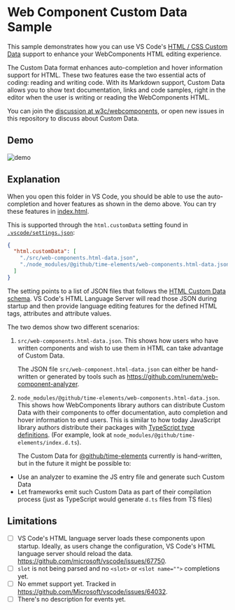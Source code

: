 # Web Component Custom Data Sample

This sample demonstrates how you can use VS Code's [HTML / CSS Custom Data](https://github.com/microsoft/vscode-custom-data) support to enhance your WebComponents HTML editing experience.

The Custom Data format enhances auto-completion and hover information support for HTML. These two features ease the two essential acts of coding: reading and writing code. With its Markdown support, Custom Data allows you to show text documentation, links and code samples, right in the editor when the user is writing or reading the WebComponents HTML.

You can join the [discussion at w3c/webcomponents](https://github.com/w3c/webcomponents/issues/776), or open new issues in this repository to discuss about Custom Data.

## Demo

![demo](demo.gif)

## Explanation

When you open this folder in VS Code, you should be able to use the auto-completion and hover features as shown in the demo above. You can try these features in [index.html](./index.html).

This is supported through the `html.customData` setting found in [`.vscode/settings.json`](.vscode/settings.json):

```json
{
  "html.customData": [
    "./src/web-components.html-data.json",
    "./node_modules/@github/time-elements/web-components.html-data.json"
  ]
}
```

The setting points to a list of JSON files that follows the [HTML Custom Data schema](https://github.com/microsoft/vscode-html-languageservice/blob/master/docs/customData.schema.json). VS Code's HTML Language Server will read those JSON during startup and then provide language editing features for the defined HTML tags, attributes and attribute values.

The two demos show two different scenarios:

1. `src/web-components.html-data.json`. This shows how users who have written components and wish to use them in HTML can take advantage of Custom Data.

    The JSON file `src/web-component.html-data.json` can either be hand-written or generated by tools such as https://github.com/runem/web-component-analyzer.

2. `node_modules/@github/time-elements/web-components.html-data.json`. This shows how WebComponents library authors can distribute Custom Data with their components to offer documentation, auto completion and hover information to end users. This is similar to how today JavaScript library authors distribute their packages with [TypeScript type definitions](https://www.typescriptlang.org/docs/handbook/declaration-files/introduction.html). (For example, look at `node_modules/@github/time-elements/index.d.ts`).

    The Custom Data for [@github/time-elements](https://github.com/github/time-elements) currently is hand-written, but in the future it might be possible to:
- Use an analyzer to examine the JS entry file and generate such Custom Data
- Let frameworks emit such Custom Data as part of their compilation process (just as TypeScript would generate `d.ts` files from TS files)

## Limitations

- [ ] VS Code's HTML language server loads these components upon startup. Ideally, as users change the configuration, VS Code's HTML language server should reload the data. https://github.com/microsoft/vscode/issues/67750.
- [ ] `slot` is not being parsed and no `<slot>` or `<slot name="">` completions yet.
- [ ] No emmet support yet. Tracked in https://github.com/Microsoft/vscode/issues/64032.
- [ ] There's no description for events yet.

